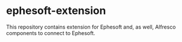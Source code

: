 ephesoft-extension
==================

This repository contains extension for Ephesoft and, as well, Alfresco components to connect to Ephesoft.
